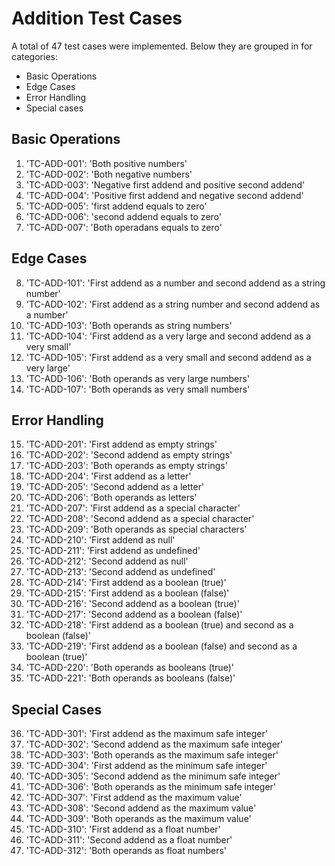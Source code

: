 # Addition Test Cases

A total of 47 test cases were implemented. Below they are grouped in for categories:
- Basic Operations
- Edge Cases
- Error Handling 
- Special cases


## Basic Operations

1. 'TC-ADD-001': 'Both positive numbers'
2. 'TC-ADD-002': 'Both negative numbers'
3. 'TC-ADD-003': 'Negative first addend and positive second addend'
4. 'TC-ADD-004': 'Positive first addend and negative second addend'
5. 'TC-ADD-005': 'first addend equals to zero'
6. 'TC-ADD-006': 'second addend equals to zero'
7. 'TC-ADD-007': 'Both operadans equals to zero'

## Edge Cases

8. 'TC-ADD-101': 'First addend as a number and second addend as a string number'
9. 'TC-ADD-102': 'First addend as a string number and second addend as a number'
10. 'TC-ADD-103': 'Both operands as string numbers'
11. 'TC-ADD-104': 'First addend as a very large and second addend as a very small'
12. 'TC-ADD-105': 'First addend as a very small and second addend as a very large'
13. 'TC-ADD-106': 'Both operands as very large numbers'
14. 'TC-ADD-107': 'Both operands as very small numbers'

## Error Handling

15. 'TC-ADD-201': 'First addend as empty strings'
16. 'TC-ADD-202': 'Second addend as empty strings'
17. 'TC-ADD-203': 'Both operands as empty strings'
18. 'TC-ADD-204': 'First addend as a letter'
19. 'TC-ADD-205': 'Second addend as a letter'
20. 'TC-ADD-206': 'Both operands as letters'
21. 'TC-ADD-207': 'First addend as a special character'
22. 'TC-ADD-208': 'Second addend as a special character'
23. 'TC-ADD-209': 'Both operands as special characters'
24. 'TC-ADD-210': 'First addend as null'
25. 'TC-ADD-211': 'First addend as undefined'
26. 'TC-ADD-212': 'Second addend as null'
27. 'TC-ADD-213': 'Second addend as undefined'
28. 'TC-ADD-214': 'First addend as a boolean (true)'
29. 'TC-ADD-215': 'First addend as a boolean (false)'
30. 'TC-ADD-216': 'Second addend as a boolean (true)'
31. 'TC-ADD-217': 'Second addend as a boolean (false)'
32. 'TC-ADD-218': 'First addend as a boolean (true) and second as a boolean (false)'
33. 'TC-ADD-219': 'First addend as a boolean (false) and second as a boolean (true)'
34. 'TC-ADD-220': 'Both operands as booleans (true)'
35. 'TC-ADD-221': 'Both operands as booleans (false)'

## Special Cases
36. 'TC-ADD-301': 'First addend as the maximum safe integer'
37. 'TC-ADD-302': 'Second addend as the maximum safe integer'
38. 'TC-ADD-303': 'Both operands as the maximum safe integer'
39. 'TC-ADD-304': 'First addend as the minimum safe integer'
40. 'TC-ADD-305': 'Second addend as the minimum safe integer'
41. 'TC-ADD-306': 'Both operands as the minimum safe integer'
42. 'TC-ADD-307': 'First addend as the maximum value'
43. 'TC-ADD-308': 'Second addend as the maximum value'
44. 'TC-ADD-309': 'Both operands as the maximum value'
45. 'TC-ADD-310': 'First addend as a float number'
46. 'TC-ADD-311': 'Second addend as a float number'
47. 'TC-ADD-312': 'Both operands as float numbers'
